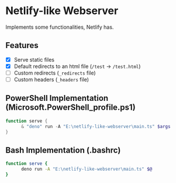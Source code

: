 # Netlify-like Webserver
Implements some functionalities, Netlify has.

## Features
- [x] Serve static files
- [x] Default redirects to an html file (`/test` -> `/test.html`)
- [ ] Custom redirects (`_redirects` file)
- [ ] Custom headers (`_headers` file)

## PowerShell Implementation (Microsoft.PowerShell_profile.ps1)
```powershell
function serve {
      & "deno" run -A "E:\netlify-like-webserver\main.ts" $args
}
```

## Bash Implementation (.bashrc)
```bash
function serve {
      deno run -A "E:\netlify-like-webserver\main.ts" $@
}
```